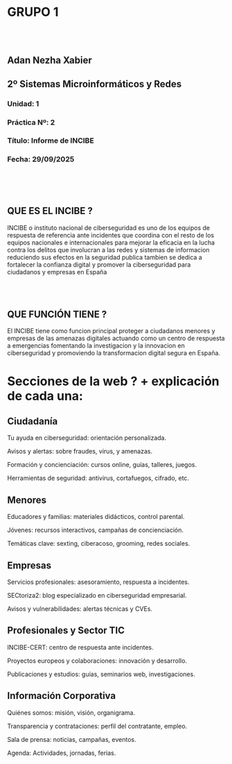 # GRUPO 1
<br/>
<br/>

## Adan Nezha   Xabier

## 2º Sistemas Microinformáticos y Redes



### **Unidad: 1**   

### **Práctica Nº: 2**  
### **Título: Informe de INCIBE**   

### **Fecha: 29/09/2025**  

<br/>
<br/>
<br/>

## QUE ES EL INCIBE ?
INCIBE o instituto nacional de ciberseguridad es uno de los equipos de respuesta de referencia ante incidentes que coordina con el resto de los equipos nacionales e internacionales para mejorar la eficacia en la lucha contra los delitos que involucran a las redes y sistemas de informacion reduciendo sus efectos en la seguridad publica tambien se dedica a fortalecer la confianza digital y promover la ciberseguridad para ciudadanos y empresas en España

<br/>
<br/>

## QUE FUNCIÓN TIENE ?
El INCIBE tiene como funcion principal proteger a ciudadanos menores y empresas de las amenazas digitales actuando como un centro de respuesta a emergencias fomentando la investigacion y la innovacion en ciberseguridad y promoviendo la transformacion digital segura en España.

# Secciones de la web ? + explicación de cada una:

## Ciudadanía
Tu ayuda en ciberseguridad: orientación personalizada.

Avisos y alertas: sobre fraudes, virus, y amenazas.

Formación y concienciación: cursos online, guías, talleres, juegos.

Herramientas de seguridad: antivirus, cortafuegos, cifrado, etc.

## Menores
Educadores y familias: materiales didácticos, control parental.

Jóvenes: recursos interactivos, campañas de concienciación.

Temáticas clave: sexting, ciberacoso, grooming, redes sociales.

## Empresas
Servicios profesionales: asesoramiento, respuesta a incidentes.

SECtoriza2: blog especializado en ciberseguridad empresarial.

Avisos y vulnerabilidades: alertas técnicas y CVEs.

## Profesionales y Sector TIC

INCIBE-CERT: centro de respuesta ante incidentes.

Proyectos europeos y colaboraciones: innovación y desarrollo.

Publicaciones y estudios: guías, seminarios web, investigaciones.

## Información Corporativa
Quiénes somos: misión, visión, organigrama.

Transparencia y contrataciones: perfil del contratante, empleo.

Sala de prensa: noticias, campañas, eventos.

Agenda: Actividades, jornadas, ferias.

